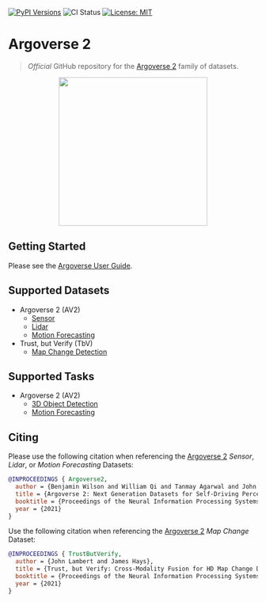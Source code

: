 [![PyPI Versions](https://img.shields.io/pypi/pyversions/av2)](https://pypi.org/project/av2/)
![CI Status](https://github.com/argoai/av2-api/actions/workflows/ci.yml/badge.svg)
[![License: MIT](https://img.shields.io/badge/License-MIT-yellow.svg)](./LICENSE)

# Argoverse 2

> _Official_ GitHub repository for the [Argoverse 2](https://www.argoverse.org) family of datasets.

<p align="center">
  <img src="https://user-images.githubusercontent.com/29715011/157802162-e40098c1-8677-4c16-ac60-e9bbded6badf.png" height="300">
</p>

## Getting Started

Please see the [Argoverse User Guide](https://argoverse.github.io/av2-api/).

## Supported Datasets

- Argoverse 2 (AV2)
  - [Sensor](https://argoverse.github.io/av2-api/datasets/av2/sensor.html)
  - [Lidar](https://argoverse.github.io/av2-api/datasets/av2/lidar.html)
  - [Motion Forecasting](https://argoverse.github.io/av2-api/datasets/av2/motion_forecasting.html)
- Trust, but Verify (TbV)
  - [Map Change Detection](https://argoverse.github.io/av2-api/datasets/tbv/map_change_detection.html)

## Supported Tasks

- Argoverse 2 (AV2)
  - [3D Object Detection](https://argoverse.github.io/av2-api/tasks/3d_object_detection/index.html)
  - [Motion Forecasting](https://argoverse.github.io/av2-api/tasks/motion_forecasting/index.html)


## Citing

Please use the following citation when referencing the [Argoverse 2](https://datasets-benchmarks-proceedings.neurips.cc/paper/2021/file/4734ba6f3de83d861c3176a6273cac6d-Paper-round2.pdf) _Sensor_, _Lidar_, or _Motion Forecasting_ Datasets:

```BibTeX
@INPROCEEDINGS { Argoverse2,
  author = {Benjamin Wilson and William Qi and Tanmay Agarwal and John Lambert and Jagjeet Singh and Siddhesh Khandelwal and Bowen Pan and Ratnesh Kumar and Andrew Hartnett and Jhony Kaesemodel Pontes and Deva Ramanan and Peter Carr and James Hays},
  title = {Argoverse 2: Next Generation Datasets for Self-Driving Perception and Forecasting},
  booktitle = {Proceedings of the Neural Information Processing Systems Track on Datasets and Benchmarks (NeurIPS Datasets and Benchmarks 2021)},
  year = {2021}
}
```

Use the following citation when referencing the [Argoverse 2](https://datasets-benchmarks-proceedings.neurips.cc/paper/2021/file/6f4922f45568161a8cdf4ad2299f6d23-Paper-round2.pdf) _Map Change_ Dataset:
```BibTeX
@INPROCEEDINGS { TrustButVerify,
  author = {John Lambert and James Hays},
  title = {Trust, but Verify: Cross-Modality Fusion for HD Map Change Detection},
  booktitle = {Proceedings of the Neural Information Processing Systems Track on Datasets and Benchmarks (NeurIPS Datasets and Benchmarks 2021)},
  year = {2021}
}
```
